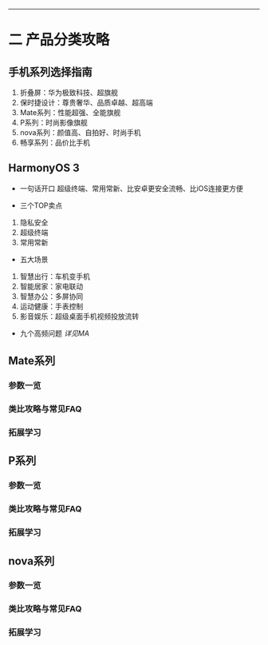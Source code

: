 ------

# 二 产品分类攻略

## 手机系列选择指南

1. 折叠屏：华为极致科技、超旗舰
2. 保时捷设计：尊贵奢华、品质卓越、超高端
3. Mate系列：性能超强、全能旗舰
4. P系列：时尚影像旗舰
5. nova系列：颜值高、自拍好、时尚手机
6. 畅享系列：品价比手机

## HarmonyOS 3

- 一句话开口
超级终端、常用常新、比安卓更安全流畅、比iOS连接更方便

- 三个TOP卖点

1. 隐私安全
2. 超级终端
3. 常用常新

- 五大场景

1. 智慧出行：车机变手机
2. 智能居家：家电联动
3. 智慧办公：多屏协同
4. 运动健康：手表控制
5. 影音娱乐：超级桌面手机视频投放流转

- 九个高频问题
_详见MA_

## Mate系列

### 参数一览

### 类比攻略与常见FAQ

### 拓展学习

## P系列

### 参数一览

### 类比攻略与常见FAQ

### 拓展学习

## nova系列

### 参数一览

### 类比攻略与常见FAQ

### 拓展学习
